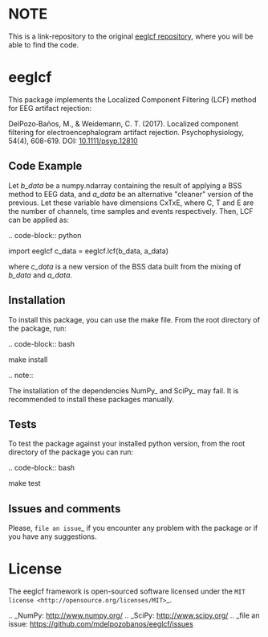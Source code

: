 # NOTE

This is a link-repository to the original [eeglcf repository](https://github.com/mdelpozobanos/eeglcf/),
where you will be able to find the code.

# eeglcf

This package implements the Localized Component Filtering (LCF) method for EEG
artifact rejection:

DelPozo‐Baños, M., & Weidemann, C. T. (2017). Localized component filtering for 
electroencephalogram artifact rejection. Psychophysiology, 54(4), 608-619.
DOI: [10.1111/psyp.12810](https://doi.org/10.1111/psyp.12810)

## Code Example

Let *b_data* be a numpy.ndarray containing the result of applying a BSS method
to EEG data, and *a_data* be an alternative "cleaner" version of the previous.
Let these variable have dimensions CxTxE, where C, T and E are the number of
channels, time samples and events respectively. Then, LCF can be applied as:

.. code-block:: python

  import eeglcf
  c_data = eeglcf.lcf(b_data, a_data)

where *c_data* is a new version of the BSS data built from the mixing of
*b_data* and *a_data*.


## Installation

To install this package, you can use the make file. From the root directory of
the package, run:

.. code-block:: bash

  make install

.. note::

  The installation of the dependencies NumPy_ and SciPy_ may fail. It
  is recommended to install these packages manually.

## Tests

To test the package against your installed python version, from the root
directory of the package you can run:

.. code-block:: bash

  make test

## Issues and comments

Please, `file an issue`_ if you encounter any problem with the package or if
you have any suggestions.

# License

The eeglcf framework is open-sourced software licensed
under the `MIT license <http://opensource.org/licenses/MIT>`_.

.. _NumPy: http://www.numpy.org/
.. _SciPy: http://www.scipy.org/
.. _file an issue: https://github.com/mdelpozobanos/eeglcf/issues
